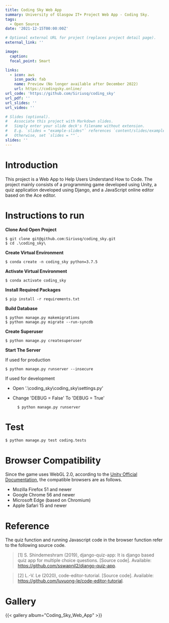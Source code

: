 ```yaml
---
title: Coding Sky Web App
summary: University of Glasgow IT+ Project Web App - Coding Sky.
tags:
  - Open Source
date: '2021-12-15T00:00:00Z'

# Optional external URL for project (replaces project detail page).
external_link: ''

image:
  caption: 
  focal_point: Smart

links:
  - icon: aws
    icon_pack: fab
    name: Preview (No longer available after December 2022)
    url: https://codingsky.online/
url_code: 'https://github.com/Siriusq/coding_sky'
url_pdf: ''
url_slides: ''
url_video: ''

# Slides (optional).
#   Associate this project with Markdown slides.
#   Simply enter your slide deck's filename without extension.
#   E.g. `slides = "example-slides"` references `content/slides/example-slides.md`.
#   Otherwise, set `slides = ""`.
slides: ''
---
```


# Introduction
This project is a Web App to Help Users Understand How to Code. The project mainly consists of a programming game developed using Unity, a quiz application developed using Django, and a JavaScript online editor based on the Ace editor.


# Instructions to run
**Clone And Open Project**

    $ git clone git@github.com:Siriusq/coding_sky.git
    $ cd .\coding_sky\

**Create Virtual Environment**

    $ conda create -n coding_sky python=3.7.5 

**Activate Virtual Environment**

    $ conda activate coding_sky

**Install Required Packages**

    $ pip install -r requirements.txt

**Build Database**

    $ python manage.py makemigrations
    $ python manage.py migrate --run-syncdb

**Create Superuser**

    $ python manage.py createsuperuser

**Start The Server**

If used for production

    $ python manage.py runserver --insecure

If used for development
- Open '.\coding_sky\coding_sky\settings.py'
- Change 'DEBUG = False' To 'DEBUG = True'

        $ python manage.py runserver

# Test

    $ python manage.py test coding.tests

# Browser Compatibility
Since the game uses WebGL 2.0, according to the [Unity Official Documentation](https://docs.unity3d.com/2021.1/Documentation/Manual/webgl-browsercompatibility.html), the compatible browsers are as follows.

- Mozilla Firefox 51 and newer
- Google Chrome 56 and newer
- Microsoft Edge (based on Chromium)
- Apple Safari 15 and newer

# Reference
The quiz function and running Javascript code in the browser function refer to the following source code.

> [1]	S. Shindemeshram (2019), django-quiz-app: It is django based quiz app for multiple choice questions. [Source code]. Available: https://github.com/sswapnil2/django-quiz-app.

> [2]	L.-V. Le (2020), code-editor-tutorial. [Source code]. Available: https://github.com/luvuong-le/code-editor-tutorial.

# Gallery
{{< gallery album="Coding_Sky_Web_App" >}}